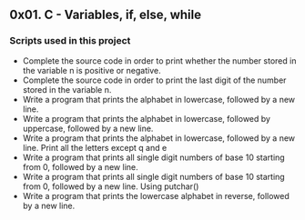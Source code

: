 ## 0x01. C - Variables, if, else, while
### Scripts used in this project
* Complete the source code in order to print whether the number stored in the variable n is positive or negative.
* Complete the source code in order to print the last digit of the number stored in the variable n.
* Write a program that prints the alphabet in lowercase, followed by a new line.
* Write a program that prints the alphabet in lowercase, followed by uppercase, followed by a new line.
* Write a program that prints the alphabet in lowercase, followed by a new line. Print all the letters except q and e
* Write a program that prints all single digit numbers of base 10 starting from 0, followed by a new line.
* Write a program that prints all single digit numbers of base 10 starting from 0, followed by a new line. Using putchar()
* Write a program that prints the lowercase alphabet in reverse, followed by a new line.
